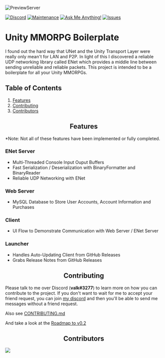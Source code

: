 ![PreviewServer](https://i.gyazo.com/acf5808f64dbf0971198c6b01ec0433c.png)

[![Discord][discord]][discord-url]
[![Maintenance][maintenance]][discord-url]
[![Ask Me Anything!][ask-me-anything]][discord-url]
[![Issues][issues]][issues-url]

<h1>Unity MMORPG Boilerplate</h1>
I found out the hard way that UNet and the Unity Transport Layer were really only mean't for LAN and P2P. In light of this I discovered a reliable UDP networking library called ENet which provides a middle line between sending unreliable and reliable packets. This project is intended to be a boilerplate for all your Unity MMORPGs.

<h2>Table of Contents</h2>

1. [Features](#features)
2. [Contributing](#contributing)
3. [Contributors](#contributors)

<h2 align="center">Features</h2>

*Note: Not all of these features have been implemented or fully completed.

<h3 align="left">ENet Server</h3>

- Multi-Threaded Console Input Ouput Buffers
- Fast Serialization / Deserialization with BinaryFormatter and BinaryReader
- Reliable UDP Networking with ENet

<h3 align="left">Web Server</h3>

- MySQL Database to Store User Accounts, Account Information and Purchases

<h3 align="left">Client</h3>

- UI Flow to Demonstrate Communication with Web Server / ENet Server

<h3 align="left">Launcher</h3>

- Handles Auto-Updating Client from GitHub Releases
- Grabs Release Notes from GitHub Releases

<h2 align="center">Contributing</h2>

Please talk to me over Discord (**valk#3277**) to learn more on how you can contribute to the project. If you don't want to wait for me to accept your friend request, you can join [my discord](https://discord.gg/thMupbv) and then you'll be able to send me messages without a friend request.

Also see [CONTRIBUTING.md](https://github.com/valkyrienyanko/Unity-ENet-Model/blob/master/.github/CONTRIBUTING.md)

And take a look at the [Roadmap to v0.2](https://github.com/valkyrienyanko/Unity-ENet-Model/issues/12)

<h2 align="center">Contributors</h2>

<a href="https://github.com/valkyrienyanko/Unity-ENet-Model/graphs/contributors">
  <img src="https://contributors-img.web.app/image?repo=valkyrienyanko/Unity-ENet-Model" />
</a>

<!--BADGES AND LINKS-->
<!--Discord Badge Image-->
[discord]: https://img.shields.io/discord/453710350454620160.svg
<!--Discord Link-->
[discord-url]: https://discord.gg/thMupbv
<!--Maintenance Image-->
[maintenance]: https://img.shields.io/badge/Maintained%3F-yes-green.svg 
<!--Ask Me Anything Image-->
[ask-me-anything]: https://img.shields.io/badge/Ask%20me-anything-1abc9c.svg 
<!--Issues Image-->
[issues]: https://img.shields.io/github/issues/valkyrienyanko/Unity-ENet-Model 
<!--Issues Link-->
[issues-url]: https://github.com/valkyrienyanko/Unity-MMORPG-Boilerplate/issues 
